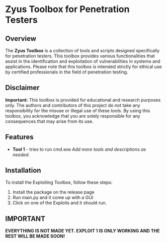 # Zyus Toolbox for Penetration Testers

## Overview

The **Zyus Toolbox** is a collection of tools and scripts designed specifically for penetration testers. This toolbox provides various functionalities that assist in the identification and exploitation of vulnerabilities in systems and applications. Please note that this toolbox is intended strictly for ethical use by certified professionals in the field of penetration testing.

## Disclaimer

**Important:** This toolbox is provided for educational and research purposes only. The authors and contributors of this project do not take any responsibility for the misuse or illegal use of these tools. By using this toolbox, you acknowledge that you are solely responsible for any consequences that may arise from its use.

## Features

- **Tool 1** - tries to run cmd.exe
*Add more tools and descriptions as needed.*

## Installation

To install the Exploiting Toolbox, follow these steps:
1. Install the package on the release page
2. Run main.py and it come up with a GUI
3. Click on one of the Exploits and it should run.

## IMPORTANT
**EVERYTHING IS NOT MADE YET. EXPLOIT 1 IS ONLY WORKING AND THE REST WILL BE MADE SOON!**
